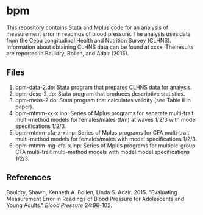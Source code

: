 # bpm
This repository contains Stata and Mplus code for an analysis of measurement error in readings of blood pressure. The analysis uses data from the Cebu Longitudinal Health and Nutrition Survey (CLHNS). Information about obtaining CLHNS data can be found at xxxx. The results are reported in Bauldry, Bollen, and Adair (2015).

## Files
1. bpm-data-2.do: Stata program that prepares CLHNS data for analysis.
2. bpm-desc-2.do: Stata program that produces descriptive statistics.
3. bpm-meas-2.do: Stata program that calculates validity (see Table II in paper).
4. bpm-mtmm-xx-x.inp: Series of Mplus programs for separate multi-trait multi-method models for females/males (f/m) at waves 1/2/3 with model specifications 1/2/3.
5. bpm-mtmm-cfa-x-x.inp: Series of Mplus programs for CFA multi-trait multi-method models for females/males with model specifications 1/2/3.
6. bpm-mtmm-mg-cfa-x.inp: Series of Mplus programs for multiple-group CFA multi-trait multi-method models with model model specifications 1/2/3.

## References
Bauldry, Shawn, Kenneth A. Bollen, Linda S. Adair. 2015. "Evaluating Measurement Error in Readings of Blood Pressure for Adolescents and Young Adults." *Blood Pressure* 24:96-102.